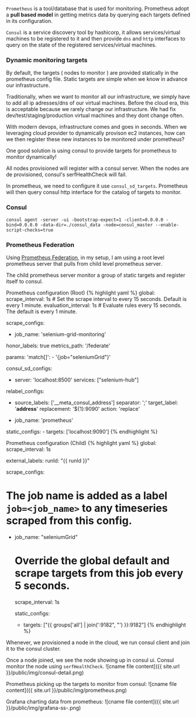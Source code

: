 `Prometheus` is a tool/database that is used for monitoring. Prometheus adopt a **pull based model** in getting metrics data by querying each targets defined in its configuration. 

`Consul` is a service discovery tool by hashicorp, it allows services/virtual machines to be registered to it and then provide `dns` and `http` interfaces to query on the state of the registered services/virtual machines.

### Dynamic monitoring targets
By default, the targets ( nodes to monitor ) are provided statically in the prometheus config file. Static targets are simple when we know in advance our infrastructure.

Traditionally, when we want to monitor all our infrastructure, we simply have to add all ip adresses/dns of our virtual machines. Before the cloud era, this is acceptable because we rarely change our infrastructure. We had fix dev/test/staging/production virtual machines and they dont change often.

With modern devops, infrastructure comes and goes in seconds. When we leveraging cloud provider to dynamically provison ec2 instances, how can we then register these new instances to be monitored under prometheus? 

One good solution is using consul to provide targets for prometheus to monitor dynamically!

All nodes provisioned will register with a consul server. When the nodes are de provisioned, consul's serfHealthCheck will fail.

In prometheus, we need to configure it use `consul_sd_targets`. Prometheus will then query consul http interface for the catalog of targets to monitor.

### Consul
```
consul agent -server -ui -bootstrap-expect=1 -client=0.0.0.0 -bind=0.0.0.0 -data-dir=./consul_data -node=consul_master --enable-script-checks=true
```

### Prometheus Federation
Using [Prometheus Federation](https://prometheus.io/docs/operating/federation/), in my setup, I am using a root level prometheus server that pulls from child level prometheus server.

The child prometheus server monitor a group of static targets and register itself to consul.

Prometheus configuration (Root)
{% highlight yaml %}
global:
  scrape_interval:     1s # Set the scrape interval to every 15 seconds. Default is every 1 minute.
  evaluation_interval: 1s # Evaluate rules every 15 seconds. The default is every 1 minute.

scrape_configs:
- job_name: 'selenium-grid-monitoring'

honor_labels: true
metrics_path: '/federate'

params:
    'match[]':
    - '{job="seleniumGrid"}'

consul_sd_configs:
- server:   'localhost:8500'
    services:
    ["selenium-hub"]

relabel_configs:
- source_labels: ['__meta_consul_address']
    separator: ';'
    target_label:  '__address__'
    replacement: '${1}:9090'
    action: 'replace'

- job_name: 'prometheus'

static_configs:
    - targets: ['localhost:9090']
{% endhighlight %}

Prometheus configuration (Child)
{% highlight yaml %}
global:
  scrape_interval: 1s

  external_labels:
    runId: "{{ runId }}"

scrape_configs:
  # The job name is added as a label `job=<job_name>` to any timeseries scraped from this config.
  - job_name: "seleniumGrid"

    # Override the global default and scrape targets from this job every 5 seconds.
    scrape_interval: 1s

    static_configs:
      - targets: ["{{ groups['all'] | join(':9182", "') }}:9182"]
{% endhighlight %}

Whenever, we provisioned a node in the cloud, we run consul client and join it to the consul cluster. 

Once a node joined, we see the node showing up in consul ui. Consul monitor the node using `serfHealthCheck`.
![cname file content]({{ site.url }}/public/img/consul-detail.png) 

Prometheus picking up the targets to monitor from consul:
![cname file content]({{ site.url }}/public/img/prometheus.png) 

Grafana charting data from prometheus:
![cname file content]({{ site.url }}/public/img/grafana-ss-.png) 
